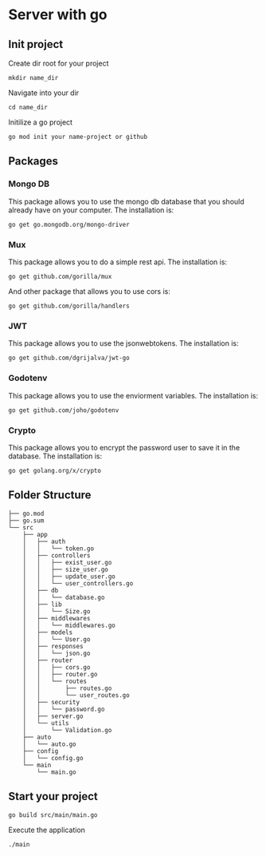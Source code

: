 # Server with go

## Init project
Create dir root for your project
```
mkdir name_dir
```
Navigate into your dir
```
cd name_dir
```
Initilize a go project
```
go mod init your name-project or github
```

## Packages
### Mongo DB
This package allows you to use the mongo db database that you should already have on your computer.
The installation is:
```
go get go.mongodb.org/mongo-driver
```
### Mux
This package allows you to do a simple rest api.
The installation is:
```
go get github.com/gorilla/mux
```
And other package that allows you to use cors is:
```
go get github.com/gorilla/handlers
```
### JWT
This package allows you to use the jsonwebtokens.
The installation is:
```
go get github.com/dgrijalva/jwt-go
```
### Godotenv
This package allows you to use the enviorment variables.
The installation is:
```
go get github.com/joho/godotenv
```
### Crypto
This package allows you to encrypt the password user to save it in the database.
The installation is:
```
go get golang.org/x/crypto
```

## Folder Structure
```
├── go.mod
├── go.sum
└── src
    ├── app                                    
    │   ├── auth
    │   │   └── token.go
    │   ├── controllers
    │   │   ├── exist_user.go
    │   │   ├── size_user.go
    │   │   ├── update_user.go
    │   │   └── user_controllers.go
    │   ├── db
    │   │   └── database.go
    │   ├── lib
    │   │   └── Size.go
    │   ├── middlewares
    │   │   └── middlewares.go
    │   ├── models
    │   │   └── User.go
    │   ├── responses
    │   │   └── json.go
    │   ├── router
    │   │   ├── cors.go
    │   │   ├── router.go
    │   │   └── routes
    │   │       ├── routes.go
    │   │       └── user_routes.go
    │   ├── security
    │   │   └── password.go
    │   ├── server.go
    │   └── utils
    │       └── Validation.go
    ├── auto
    │   └── auto.go
    ├── config
    │   └── config.go
    └── main
        └── main.go   

```
## Start your project
```
go build src/main/main.go
```
Execute the application
```
./main
```
